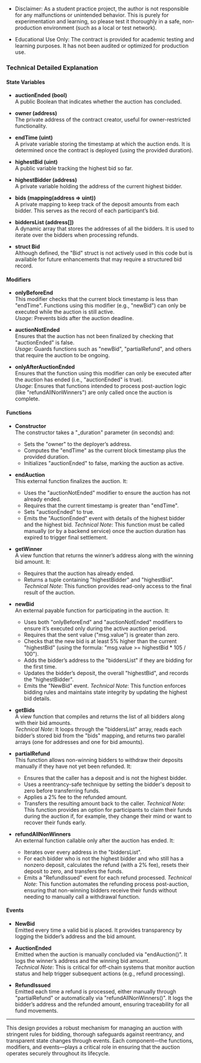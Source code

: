
- Disclaimer:
As a student practice project, the author is not responsible for any malfunctions or unintended 
behavior. This is purely for experimentation and learning, so please test it thoroughly
in a safe, non-production environment (such as a local or test network).

- Educational Use Only:
The contract is provided for academic testing and learning purposes. 
It has not been audited or optimized for production use.


### Technical Detailed Explanation

#### **State Variables**

- **auctionEnded (bool)**  
  A public Boolean that indicates whether the auction has concluded.

- **owner (address)**  
  The private address of the contract creator, useful for owner-restricted functionality.

- **endTime (uint)**  
  A private variable storing the timestamp at which the auction ends. 
  It is determined once the contract is deployed (using the provided duration).

- **highestBid (uint)**  
  A public variable tracking the highest bid so far.

- **highestBidder (address)**  
  A private variable holding the address of the current highest bidder.

- **bids (mapping(address => uint))**  
  A private mapping to keep track of the deposit amounts from each bidder. 
  This serves as the record of each participant’s bid.

- **biddersList (address[])**  
  A dynamic array that stores the addresses of all the bidders. 
  It is used to iterate over the bidders when processing refunds.

- **struct Bid**  
  Although defined, the "Bid" struct is not actively used in this code but is available for 
  future enhancements that may require a structured bid record.

#### **Modifiers**

- **onlyBeforeEnd**  
  This modifier checks that the current block timestamp is less than "endTime". 
  Functions using this modifier (e.g., "newBid") can only be executed while the auction is still active.  
  _Usage_: Prevents bids after the auction deadline.

- **auctionNotEnded**  
  Ensures that the auction has not been finalized by checking that "auctionEnded" is false.  
  _Usage_: Guards functions such as "newBid", "partialRefund", and others that require the auction to be ongoing.

- **onlyAfterAuctionEnded**  
  Ensures that the function using this modifier can only be executed after the auction has ended (i.e., "auctionEnded" is true).  
  _Usage_: Ensures that functions intended to process post-auction logic 
  (like "refundAllNonWinners") are only called once the auction is complete.

#### **Functions**

- **Constructor**  
  The constructor takes a "_duration" parameter (in seconds) and:
  - Sets the "owner" to the deployer’s address.
  - Computes the "endTime" as the current block timestamp plus the provided duration.
  - Initializes "auctionEnded" to false, marking the auction as active.

- **endAuction**  
  This external function finalizes the auction. It:
  - Uses the "auctionNotEnded" modifier to ensure the auction has not already ended.
  - Requires that the current timestamp is greater than "endTime".
  - Sets "auctionEnded" to true.
  - Emits the "AuctionEnded" event with details of the highest bidder and the highest bid.
  _Technical Note_: This function must be called manually (or by a backend service) once the 
   auction duration has expired to trigger final settlement.

- **getWinner**  
  A view function that returns the winner’s address along with the winning bid amount. It:
  - Requires that the auction has already ended.
  - Returns a tuple containing "highestBidder" and "highestBid".
  _Technical Note_: This function provides read-only access to the final result of the auction.

- **newBid**  
  An external payable function for participating in the auction. It:
  - Uses both "onlyBeforeEnd" and "auctionNotEnded" modifiers to ensure it’s executed only during the active auction period.
  - Requires that the sent value ("msg.value") is greater than zero.
  - Checks that the new bid is at least 5% higher than the current "highestBid" (using the formula: "msg.value >= highestBid * 105 / 100").
  - Adds the bidder’s address to the "biddersList" if they are bidding for the first time.
  - Updates the bidder’s deposit, the overall "highestBid", and records the "highestBidder".
  - Emits the "NewBid" event.
  _Technical Note_: This function enforces bidding rules and maintains state integrity by updating the highest bid details.

- **getBids**  
  A view function that compiles and returns the list of all bidders along with their bid amounts.  
  _Technical Note_: It loops through the "biddersList" array, reads each bidder’s stored bid 
  from the "bids" mapping, and returns two parallel arrays (one for addresses and one for bid amounts).

- **partialRefund**  
  This function allows non-winning bidders to withdraw their deposits manually if they have not yet been refunded. It:
  - Ensures that the caller has a deposit and is not the highest bidder.
  - Uses a reentrancy-safe technique by setting the bidder's deposit to zero before transferring funds.
  - Applies a 2% fee to the refunded amount.
  - Transfers the resulting amount back to the caller.
  _Technical Note_: This function provides an option for participants to claim their funds 
  during the auction if, for example, they change their mind or want to recover their funds early.

- **refundAllNonWinners**  
  An external function callable only after the auction has ended. It:
  - Iterates over every address in the "biddersList".
  - For each bidder who is not the highest bidder and who still has a nonzero deposit, calculates
     the refund (with a 2% fee), resets their deposit to zero, and transfers the funds.
  - Emits a "RefundIssued" event for each refund processed.
  _Technical Note_: This function automates the refunding process post-auction, ensuring 
  that non-winning bidders receive their funds without needing to manually call a withdrawal function.

#### **Events**

- **NewBid**  
  Emitted every time a valid bid is placed. It provides transparency by logging the bidder’s address and the bid amount.

- **AuctionEnded**  
  Emitted when the auction is manually concluded via "endAuction()". It logs the winner’s address and the winning bid amount.  
  _Technical Note_: This is critical for off-chain systems that monitor auction status and help trigger subsequent actions (e.g., refund processing).

- **RefundIssued**  
  Emitted each time a refund is processed, either manually through "partialRefund" or 
  automatically via "refundAllNonWinners()". It logs the bidder’s address and the 
  refunded amount, ensuring traceability for all fund movements.

---

This design provides a robust mechanism for managing an auction with stringent rules for bidding,
 thorough safeguards against reentrancy, and transparent state changes through events. 
Each component—the functions, modifiers, and events—plays a critical role in ensuring that the 
auction operates securely throughout its lifecycle.
